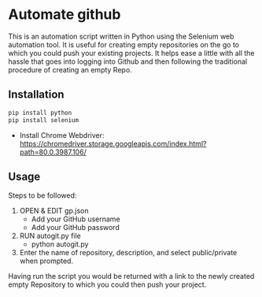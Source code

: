 # Automate github

This is an automation script written in Python using the Selenium web automation tool. It is useful for creating empty repositories on the go to which you could push your existing projects. It helps ease a little with all the hassle that goes into logging into Github and then following the traditional procedure of creating an empty Repo. 

## Installation

```bash
pip install python
pip install selenium
```
    
- Install Chrome Webdriver: https://chromedriver.storage.googleapis.com/index.html?path=80.0.3987.106/


## Usage

Steps to be followed:
1)  OPEN & EDIT gp.json
    - Add your GitHub username 
    - Add your GitHub password
2) RUN autogit.py file
    - python autogit.py
3) Enter the name of repository, description, and select public/private when prompted. 

Having run the script you would be returned with a link to the newly created empty Repository to which you could then push your project.
